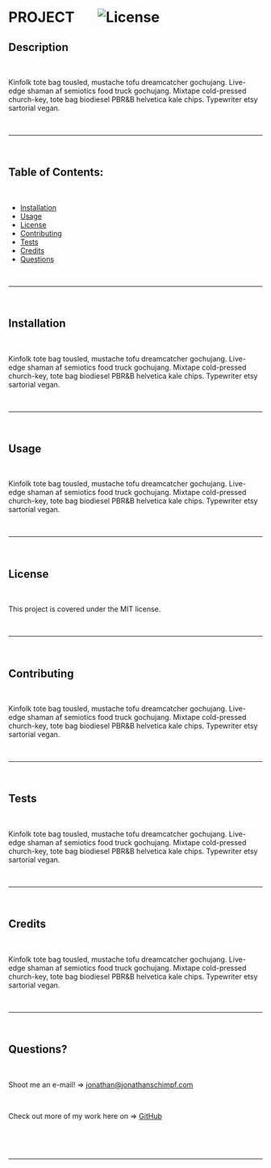 # PROJECT‏‏‎ ‎ ‏‏‎ ‎ ‏‏‎ ‎ ‏‏‎ ‎‎![License](https://img.shields.io/static/v1?label=License&message=MIT&color=brightgreen) 
  

## Description 

<p>&nbsp;<p>

Kinfolk tote bag tousled, mustache tofu dreamcatcher gochujang. Live-edge shaman af semiotics food truck gochujang. Mixtape cold-pressed church-key, tote bag biodiesel PBR&B helvetica kale chips. Typewriter etsy sartorial vegan.

<p>&nbsp;<p>


---

<p>&nbsp;<p>


## Table of Contents: 

<p>&nbsp;<p>

* [Installation](##Installation)
* [Usage](##Usage)
* [License](##License)
* [Contributing](##Contributing)
* [Tests](##Tests)
* [Credits](##Credits)
* [Questions](##Questions)

<p>&nbsp;<p>

---


<p>&nbsp;<p>


## Installation


<p>&nbsp;<p>


Kinfolk tote bag tousled, mustache tofu dreamcatcher gochujang. Live-edge shaman af semiotics food truck gochujang. Mixtape cold-pressed church-key, tote bag biodiesel PBR&B helvetica kale chips. Typewriter etsy sartorial vegan.


<p>&nbsp;<p>

---


<p>&nbsp;<p>


## Usage


<p>&nbsp;<p>


Kinfolk tote bag tousled, mustache tofu dreamcatcher gochujang. Live-edge shaman af semiotics food truck gochujang. Mixtape cold-pressed church-key, tote bag biodiesel PBR&B helvetica kale chips. Typewriter etsy sartorial vegan.

<p>&nbsp;<p>


---


<p>&nbsp;<p>


## License


<p>&nbsp;<p>


This project is covered under the MIT license. 


<p>&nbsp;<p>


---


<p>&nbsp;<p>


## Contributing


<p>&nbsp;<p>


Kinfolk tote bag tousled, mustache tofu dreamcatcher gochujang. Live-edge shaman af semiotics food truck gochujang. Mixtape cold-pressed church-key, tote bag biodiesel PBR&B helvetica kale chips. Typewriter etsy sartorial vegan.


<p>&nbsp;<p>


---


<p>&nbsp;<p>


## Tests


<p>&nbsp;<p>


Kinfolk tote bag tousled, mustache tofu dreamcatcher gochujang. Live-edge shaman af semiotics food truck gochujang. Mixtape cold-pressed church-key, tote bag biodiesel PBR&B helvetica kale chips. Typewriter etsy sartorial vegan.


<p>&nbsp;<p>


---


<p>&nbsp;<p>


## Credits


<p>&nbsp;<p>


Kinfolk tote bag tousled, mustache tofu dreamcatcher gochujang. Live-edge shaman af semiotics food truck gochujang. Mixtape cold-pressed church-key, tote bag biodiesel PBR&B helvetica kale chips. Typewriter etsy sartorial vegan.


<p>&nbsp;<p>


---


<p>&nbsp;<p>


## Questions?


<p>&nbsp;<p>


Shoot me an e-mail! => jonathan@jonathanschimpf.com

<p>&nbsp;<p>


Check out more of my work here on =>
[GitHub](http://github.com/jonathanschimpf)
<p>&nbsp;<p>
<p>&nbsp;<p>


---


<p>&nbsp;<p>
<p>&nbsp;<p>
